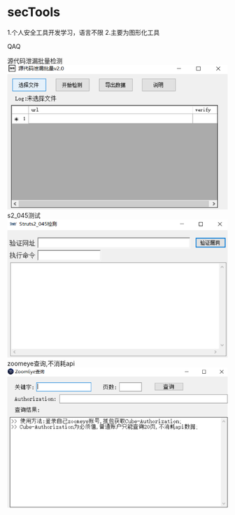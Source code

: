 # secTools
1.个人安全工具开发学习，语言不限
2.主要为图形化工具

QAQ

源代码泄漏批量检测
![image](https://github.com/lowliness9/secTools/blob/master/images/codeleak.png)
s2_045测试
![image](https://github.com/lowliness9/secTools/blob/master/images/s2.png)
zoomeye查询,不消耗api
![image](https://github.com/lowliness9/secTools/blob/master/images/zoomeye.png)

